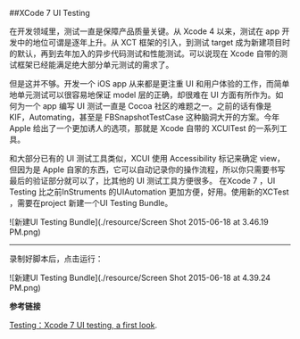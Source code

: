 ##XCode 7 UI Testing

在开发领域里，测试一直是保障产品质量关键。从 Xcode 4 以来，测试在 app 开发中的地位可谓是逐年上升。从 XCT 框架的引入，到测试 target 成为新建项目时的默认，再到去年加入的异步代码测试和性能测试。可以说现在 Xcode 自带的测试框架已经能满足绝大部分单元测试的需求了。

但是这并不够。开发一个 iOS app 从来都是更注重 UI 和用户体验的工作，而简单地单元测试可以很容易地保证 model 层的正确，却很难在 UI 方面有所作为。如何为一个 app 编写 UI 测试一直是 Cocoa 社区的难题之一。之前的话有像是 KIF，Automating，甚至是 FBSnapshotTestCase 这种脑洞大开的方案。今年 Apple 给出了一个更加诱人的选项，那就是 Xcode 自带的 XCUITest 的一系列工具。

和大部分已有的 UI 测试工具类似，XCUI 使用 Accessibility 标记来确定 view，但因为是 Apple 自家的东西，它可以自动记录你的操作流程，所以你只需要书写最后的验证部分就可以了，比其他的 UI 测试工具方便很多。
在Xcode 7 ，UI Testing 比之前InStruments 的UIAutomation 更加方便，好用。使用新的XCTest ，需要在project 新建一个UI Testing Bundle。

![新建UI Testing Bundle](./resource/Screen Shot 2015-06-18 at 3.46.19 PM.png)


***
录制好脚本后，点击运行：

![新建UI Testing Bundle](./resource/Screen Shot 2015-06-18 at 4.39.24 PM.png)


**参考链接**

[Testing：Xcode 7 UI testing, a first look](http://www.mokacoding.com/blog/xcode-7-ui-testing/).